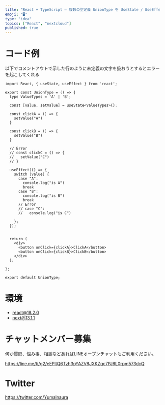 ```yaml
---
title: "React + TypeScript – 複数の型定義 UnionType を UseState / UseEffectで使う"
emoji: "🖥"
type: "idea"
topics: ["React", "nextcloud"]
published: true
---
```


# コード例

以下でコメントアウトで示した行のように未定義の文字を扱おうとするとエラーを起こしてくれる

```tsx
import React, { useState, useEffect } from 'react';

export const UnionType = () => {
  type ValueTypes = 'A' | 'B';

  const [value, setValue] = useState<ValueTypes>();

  const clickA = () => {
    setValue("A")
  }

  const clickB = () => {
    setValue("B")
  }

  // Error
  // const clickC = () => {
  //   setValue("C")
  // }

  useEffect(() => {
    switch (value) {
      case "A":
        console.log("is A")
        break
      case "B":
        console.log("is B")
        break
      // Error
      // case "C":
      //   console.log("is C")

    };
  });


  return (
    <div>
      <button onClick={clickA}>ClickA</button>
      <button onClick={clickB}>ClickB</button>
    </div>
  );

};

export default UnionType;
```

# 環境

- react@18.2.0
- next@13.1.1


# チャットメンバー募集


何か質問、悩み事、相談などあればLINEオープンチャットもご利用ください。

https://line.me/ti/g2/eEPltQ6Tzh3pYAZV8JXKZqc7PJ6L0rpm573dcQ


# Twitter

https://twitter.com/YumaInaura

